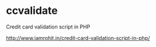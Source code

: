 # ccvalidate

Credit card validation script in PHP

http://www.iamrohit.in/credit-card-validation-script-in-php/
